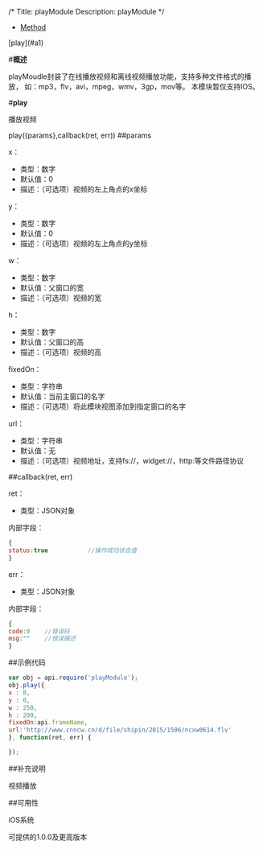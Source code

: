 /*
Title: playModule
Description: playModule
*/

<ul id="tab" class="clearfix">
	<li class="active"><a href="#method-content">Method</a></li>
</ul>
<div id="method-content">

<div class="outline">
[play](#a1)
</div>

#**概述**

playMoudle封装了在线播放视频和离线视频播放功能，支持多种文件格式的播放，
如：mp3，flv，avi，mpeg，wmv，3gp，mov等。 本模块暂仅支持IOS。


#**play**<div id="a1"></div>

播放视频

play({params},callback(ret, err))
##params

x：
- 类型：数字
- 默认值：0
- 描述：（可选项）视频的左上角点的x坐标

y：
- 类型：数字
- 默认值：0
- 描述：（可选项）视频的左上角点的y坐标

w：
- 类型：数字
- 默认值：父窗口的宽
- 描述：（可选项）视频的宽

h：
- 类型：数字
- 默认值：父窗口的高
- 描述：（可选项）视频的高

fixedOn：
- 类型：字符串
- 默认值：当前主窗口的名字
- 描述：（可选项）将此模块视图添加到指定窗口的名字

url：
- 类型：字符串
- 默认值：无
- 描述：（可选项）视频地址，支持fs://，widget://，http:等文件路径协议

##callback(ret, err)

ret：

- 类型：JSON对象

内部字段：

```js
{
status:true           //操作成功状态值
}
```

err：

- 类型：JSON对象

内部字段：

```js
{
code:0    //错误码
msg:""    //错误描述
}
```

##示例代码

```js
var obj = api.require('playModule');
obj.play({
x : 0,
y : 0,
w : 250,
h : 200,
fixedOn:api.frameName,
url:'http://www.cnncw.cn/d/file/shipin/2015/1506/ncxw0614.flv'
}, function(ret, err) {

});
```

##补充说明

视频播放

##可用性

iOS系统

可提供的1.0.0及更高版本